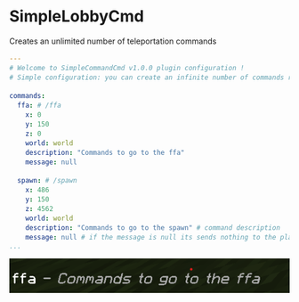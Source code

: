 # SimpleLobbyCmd
Creates an unlimited number of teleportation commands


```YAML
---
# Welcome to SimpleCommandCmd v1.0.0 plugin configuration !
# Simple configuration: you can create an infinite number of commands related to the lobby !

commands:
  ffa: # /ffa
    x: 0
    y: 150
    z: 0
    world: world
    description: "Commands to go to the ffa"
    message: null

  spawn: # /spawn
    x: 486
    y: 150
    z: 4562
    world: world
    description: "Commands to go to the spawn" # command description
    message: null # if the message is null its sends nothing to the player
...
```
![alt text](https://github.com/Refaltor77/SimpleLobbyCmd/blob/main/image.png?raw=true)

